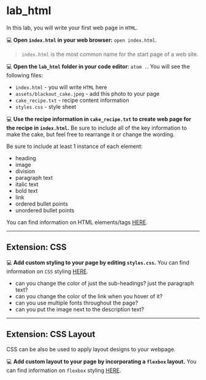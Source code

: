 # lab_html


In this lab, you will write your first web page in `HTML`. 

💻 **Open `index.html` in your web browser:** `open index.html`.
> `index.html` is the most common name for the start page of a web site.

💻 **Open the `lab_html` folder in your code editor**: `atom .`. You will see the following files:
- `index.html` - you will write `HTML` here
- `assets/blackout_cake.jpeg` - add this photo to your page
- `cake_recipe.txt` - recipe content information
-  `styles.css` - style sheet 

💻 **Use the recipe information in `cake_recipe.txt` to create  web page for the recipe in `index.html`.** Be sure to include all of the key information to make the cake, but feel free to rearrange it or change the wording.

Be sure to include at least 1 instance of each element:
- heading
- image
- division
- paragraph text
- italic text
- bold text
- link
- ordered bullet points 
- unordered bullet points 

You can find information on HTML elements/tags [HERE](https://www.w3schools.com/html/).

--- 

## Extension: CSS 

💻 **Add custom styling to your page by editing `styles.css`.** You can find information on `CSS` styling [HERE](https://www.w3schools.com/css/default.asp).
- can you change the color of just the sub-headings? just the paragraph text? 
- can  you change the color of the link when you hover of it? 
- can you use multiple fonts throughout the page?
- can you put the image next to the description text? 

---

## Extension: CSS Layout 

CSS can be also be used to apply layout designs to your webpage. 

💻 **Add custom layout to your page by incorporating a `flexbox` layout.** You can find information on `flexbox` styling [HERE](https://css-tricks.com/snippets/css/a-guide-to-flexbox/).